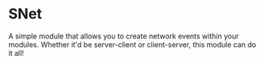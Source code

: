 # SNet
A simple module that allows you to create network events within your modules. Whether it'd be server-client or client-server, this module can do it all!
